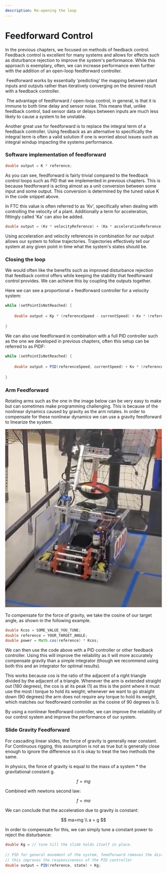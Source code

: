 ```yaml
---
description: Re-opening the loop
---
```


# Feedforward Control

In the previous chapters, we focused on methods of feedback control. Feedback control is excellent for many systems and allows for effects such as disturbance rejection to improve the system's performance. While this approach is exemplary, often, we can increase performance even further with the addition of an open-loop feedforward controller.

‌ Feedforward works by essentially 'predicting' the mapping between plant inputs and outputs rather than iteratively converging on the desired result with a feedback controller.

‌ The advantage of feedforward / open-loop control, in general, is that it is immune to both time delay and sensor noise. This means that, unlike feedback control, bad sensor data or delays between inputs are much less likely to cause a system to be unstable.

Another great use for feedforward is to replace the integral term of a feedback controller. Using feedback as an alternative to specifically the integral term is often a valid solution if one is worried about issues such as integral windup impacting the systems performance.

### Software implementation of feedforward

```java
double output = K * reference;
```

As you can see, feedforward is fairly trivial compared to the feedback control loops such as PID that we implemented in previous chapters. This is because feedforward is acting almost as a unit conversion between some input and some output. This conversion is determined by the tuned value K in the code snippet above.

In FTC this value is often referred to as 'Kv', specifically when dealing with controlling the velocity of a plant. Additionally a term for acceleration, fittingly called 'Ka' can also be added.

```java
double output = (Kv * velocityReference) + (Ka * accelerationReference);
```

Using acceleration and velocity references in combination for our output allows our system to follow trajectories. Trajectories effectively tell our system at any given point in time what the system's states should be.

### Closing the loop

We would often like the benefits such as improved disturbance rejection that feedback control offers while keeping the stability that feedforward control provides. We can achieve this by coupling the outputs together.

Here we can see a proportional + feedforward controller for a velocity system:

```java
while (setPointIsNotReached) {

    double output = Kp * (referenceSpeed - currentSpeed) + Kv * (referenceSpeed);

}
```

We can also use feedforward in combination with a full PID controller such as the one we developed in previous chapters, often this setup can be referred to as PIDF:

```java
while (setPointIsNotReached) {

    double output = PID(referenceSpeed, currentSpeed) + Kv * (referenceSpeed) + Ka * referenceAccel;

}
```

### Arm Feedforward

Rotating arms such as the one in the image below can be very easy to make but can sometimes make programming challenging. This is because of the nonlinear dynamics caused by gravity as the arm rotates. In order to compensate for these nonlinear dynamics we can use a gravity feedforward to linearize the system.

![FTC 8300 Ultimate Goal Robot with Rotating Arm](<.gitbook/assets/Screen Shot 2021-12-02 at 8.57.29 PM.png>)

To compensate for the force of gravity, we take the cosine of our target angle, as shown in the following example.

```java
double Kcos = SOME_VALUE_YOU_TUNE; 
double reference = YOUR_TARGET_ANGLE;
double power = Math.cos(reference) * Kcos; 
```

We can then use the code above with a PID controller or other feedback controller. Using this will improve the reliability as it will more accurately compensate gravity than a simple integrator (though we recommend using both this and an integrator for optimal results).

This works because cos is the ratio of the adjacent of a right triangle divided by the adjacent of a triangle. Whenever the arm is extended straight out (180 degrees), the cos is at its peak (1) as this is the point where it must use the most l torque to hold its weight; whenever we want to go straight down (90 degrees) the arm does not require any torque to hold its weight, which matches our feedforward controller as the cosine of 90 degrees is 0.

By using a nonlinear feedforward controller, we can improve the reliability of our control system and improve the performance of our system.

### Slide Gravity Feedforward

For cascading linear slides, the force of gravity is generally near constant. For Continuous rigging, this assumption is not as true but is generally close enough to ignore the difference so it is okay to treat the two methods the same.

In physics, the force of gravity is equal to the mass of a system \* the gravitational constant g.

$$
f=mg
$$

Combined with newtons second law:

$$
f=ma
$$

We can conclude that the acceleration due to gravity is constant:

$$
ma=mg \\ a = g
$$

In order to compensate for this, we can simply tune a constant power to reject the disturbance:

```java
double Kg = // tune till the slide holds itself in place. 

// PID for general movement of the system, feedforward removes the disturbance
// this improves the responsiveness of the PID controller
double output = PID(reference, state) + Kg; 

```
